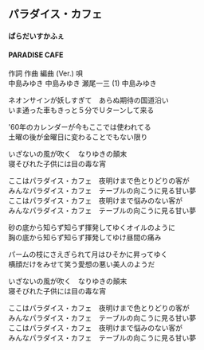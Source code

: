 ## パラダイス・カフェ
#### ぱらだいすかふぇ
#### PARADISE CAFE


作詞  作曲  編曲 (Ver.)   唄   
中島みゆき   中島みゆき   瀬尾一三 (1)  中島みゆき   
   
   
ネオンサインが妖しすぎて　あらぬ期待の国道沿い   
いま通った車もきっと５分でＵターンして来る   
   
'60年のカレンダーが今もここでは使われてる   
土曜の後が金曜日に変わることでもない限り   
   
いざないの風が吹く　なりゆきの顛末   
寝そびれた子供には目の毒な宵   
   
ここはパラダイス・カフェ　夜明けまで色とりどりの客が   
みんなパラダイス・カフェ　テーブルの向こうに見る甘い夢   
ここはパラダイス・カフェ　夜明けまで悩みのない客が   
みんなパラダイス・カフェ　テーブルの向こうに見る甘い夢   
   
砂の底から知らず知らず揮発してゆくオイルのように   
胸の底から知らず知らず揮発してゆけ昼間の痛み   
   
パームの枝にさえぎられて月はひそかに昇ってゆく   
横顔だけをみせて笑う愛想の悪い美人のようだ   
   
いざないの風が吹く　なりゆきの顛末   
寝そびれた子供には目の毒な宵   
   
ここはパラダイス・カフェ　夜明けまで色とりどりの客が   
みんなパラダイス・カフェ　テーブルの向こうに見る甘い夢   
ここはパラダイス・カフェ　夜明けまで悩みのない客が   
みんなパラダイス・カフェ　テーブルの向こうに見る甘い夢   
